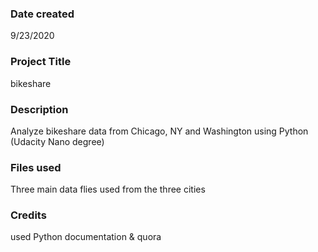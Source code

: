 ### Date created
9/23/2020

### Project Title
bikeshare

### Description
Analyze bikeshare data from Chicago, NY and Washington using Python (Udacity Nano degree)
### Files used
Three main data flies used from the three cities

### Credits
used Python documentation & quora

